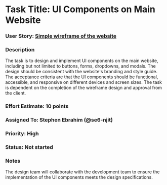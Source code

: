 # Task Title: UI Components on Main Website

### User Story: [Simple wireframe of the website](../story_wireframe_doc.md)

### Description

The task is to design and implement UI components on the main website, including
but not limited to buttons, forms, dropdowns, and modals. The design should be
consistent with the website's branding and style guide. The acceptance criteria
are that the UI components should be functional, accessible, and responsive on
different devices and screen sizes. The task is dependent on the completion of
the wireframe design and approval from the client.

### Effort Estimate: 10 points

### Assigned To: Stephen Ebrahim (@se6-njit)

### Priority: High

### Status: Not started

### Notes

The design team will collaborate with the development team to ensure the
implementation of the UI components meets the design specifications.
